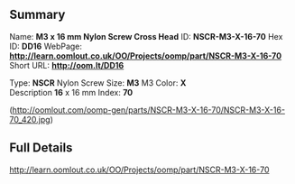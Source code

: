 

 ## Summary
Name: __M3 x 16 mm Nylon Screw Cross Head__
ID: __NSCR-M3-X-16-70__
Hex ID: __DD16__
WebPage: __http://learn.oomlout.co.uk/OO/Projects/oomp/part/NSCR-M3-X-16-70__
Short URL: __http://oom.lt/DD16__

Type: __NSCR__ Nylon Screw 
Size: __M3__ M3 
Color: __X__  
Description __16__ x 16 mm 
Index: __70__


(http://oomlout.com/oomp-gen/parts/NSCR-M3-X-16-70/NSCR-M3-X-16-70_420.jpg)


 ## Full Details
 http://learn.oomlout.co.uk/OO/Projects/oomp/part/NSCR-M3-X-16-70














